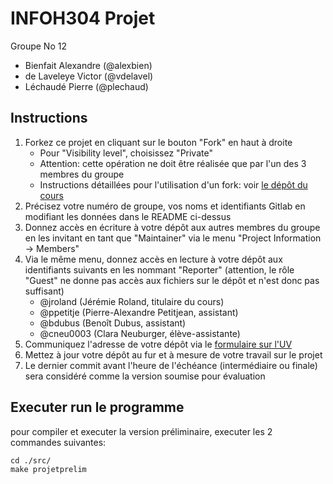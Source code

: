 # INFOH304 Projet

Groupe No 12
* Bienfait Alexandre (@alexbien)
* de Laveleye Victor (@vdelavel)
* Léchaudé Pierre (@plechaud)

## Instructions

1. Forkez ce projet en cliquant sur le bouton "Fork" en haut à droite
	* Pour "Visibility level", choisissez "Private"
	* Attention: cette opération ne doit être réalisée que par l'un des 3 membres du groupe
	* Instructions détaillées pour l'utilisation d'un fork: voir [le dépôt du cours](https://gitlab.ulb.be/jroland/infoh304)
1. Précisez votre numéro de groupe, vos noms et identifiants Gitlab en modifiant les données dans le README ci-dessus
1. Donnez accès en écriture à votre dépôt aux autres membres du groupe en les invitant en tant que "Maintainer" via le menu "Project Information -> Members"
1. Via le même menu, donnez accès en lecture à votre dépôt aux identifiants suivants en les nommant "Reporter" (attention, le rôle "Guest" ne donne pas accès aux fichiers sur le dépôt et n'est donc pas suffisant)
	* @jroland (Jérémie Roland, titulaire du cours)
	* @ppetitje (Pierre-Alexandre Petitjean, assistant)
	* @bdubus (Benoît Dubus, assistant)
	* @cneu0003 (Clara Neuburger, élève-assistante)
1. Communiquez l'adresse de votre dépôt via le [formulaire sur l'UV](https://uv.ulb.ac.be/mod/choicegroup/view.php?id=1164034)
1. Mettez à jour votre dépôt au fur et à mesure de votre travail sur le projet
1. Le dernier commit avant l'heure de l'échéance (intermédiaire ou finale) sera considéré comme la version soumise pour évaluation


## Executer run le programme

pour compiler et executer la version préliminaire, executer les 2 commandes suivantes:
```shell
cd ./src/
make projetprelim
```